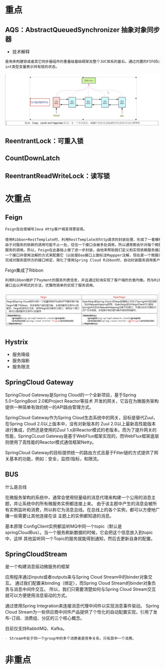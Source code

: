 # 重点
## AQS：AbstractQueuedSynchronizer 抽象对象同步器
- 技术解释
```markdown
是用来构建锁或者其它同步器组件的重量级基础框架及整个JUC体系的基石，通过内置的FIFO队列来完成资源获取线程的排队工作，并通过一个
int类型变量表示持有锁的状态。
```
![img.png](img.png)
## ReentrantLock：可重入锁

## CountDownLatch

## ReentrantReadWriteLock：读写锁


# 次重点
## Feign
```markdown
Feign旨在使编写Java Http客户端变得更容易。

使用Ribbon+RestTemplate时，利用RestTemplate对http请求的封装处理，形成了一套模板化的调用方法。但是在实际开发中，
由于对服务的依赖的调用可能不止一处，往往一个接口会被多处调用，所以通常都会针对每个微服务自行封装一些客户端类来包装这些依赖
服务的调用。所以，Feign在此基础上做了进一步封装，由他来帮助我们定义和实现依赖服务接口的定义。在Feign的实现下，我们只需创建
一个接口并使用注解的方式来配置它（以前是Dao接口上面标注Mappper注解，现在是一个微服务接口上面标注一个Feign注解即可），即可
完成对服务提供方的接口绑定，简化了使用Spring Cloud Ribbon时，自动封装服务调用客户端的开发量。
```

Feign集成了Ribbon
```markdown
利用Ribbon维护了Payment的服务列表信息，并且通过轮询实现了客户端的负载均衡。而与Ribbon不同的是，通过feign只需要定义服务绑定
接口且以声明式的方法，优雅而简单的实现了服务调用。
```
![img_1.png](img_1.png)

## Hystrix
- 服务降级
- 服务熔断
- 服务限流

## SpringCloud Gateway
SpringCloud Gateway是Spring Cloud的一个全新项目，基于Spring 5.0+SpringBoot 2.0和Project Reactor等技术
开发的网关，它旨在为微服务架构提供一种简单有效的统一的API路由管理方式。 

SpringCloud Gateway作为Spring Cloud生态系统中的网关，目标是替代Zuul，在Spring Cloud 2.0以上版本中，没有对新版本的
Zuul 2.0以上最新高性能版本进行集成，仍然还是使用的Zuul 1.x非Reactor模式的老版本。而为了提升网关的性能，SpringCLoud 
Gateway是基于WebFlux框架实现的，而WebFlux框架底层则使用了高性能的Reactor模式通信框架Netty。

SpringCloud Gateway的目标提供统一的路由方式且基于Filter链的方式提供了网关基本的功能，例如：安全，监控/指标，和限流。

## BUS
什么是总线

在微服务架构的系统中，通常会使用轻量级的消息代理来构建一个公用的消息主题，并让系统中的所有微服务实例都连接上来。
由于该主题中产生的消息会被所有实例监听和消费，所以称它为消息总线。在总线上的各个实例，都可以方便地广播一些需要让其他连接在该
主题上的实例都知道的消息。


基本原理
ConfigClient实例都监听MQ中同一个topic（默认是springCloudBus）。当一个服务刷新数据的时候，它会把这个信息放入到topic中，这样
其他监听同一个Topic的服务就能得到通知，然后去更新自身的配置。

## SpringCloudStream
是一个构建消息驱动微服务的框架

应用程序通过inputs或者outputs来与Spring Cloud Stream中的binder对象交互。
通过我们配置来binding（绑定），而Spring Cloud Stream的binder对象负责与消息中间件交互。
所以，我们只需要清楚如何与Spring Cloud Stream交互就可以方便使用消息驱动的方式。

通过使用Spring Integration来连接消息代理中间件以实现消息事件驱动。
Spring Cloud Stream为一些供应商中间件产品提供了个性化的自动配置实现，引用了发布-订阅、消费组、分区的三个核心概念。

目前仅支持RabbitMQ、Kafka。
```markdown
- Stream中处于同一个group中的多个消费者是竞争关系，只有其中一个消费。
```






# 非重点

















